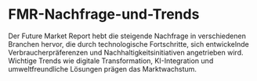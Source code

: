# FMR-Nachfrage-und-Trends
Der Future Market Report hebt die steigende Nachfrage in verschiedenen Branchen hervor, die durch technologische Fortschritte, sich entwickelnde Verbraucherpräferenzen und Nachhaltigkeitsinitiativen angetrieben wird. Wichtige Trends wie digitale Transformation, KI-Integration und umweltfreundliche Lösungen prägen das Marktwachstum.
